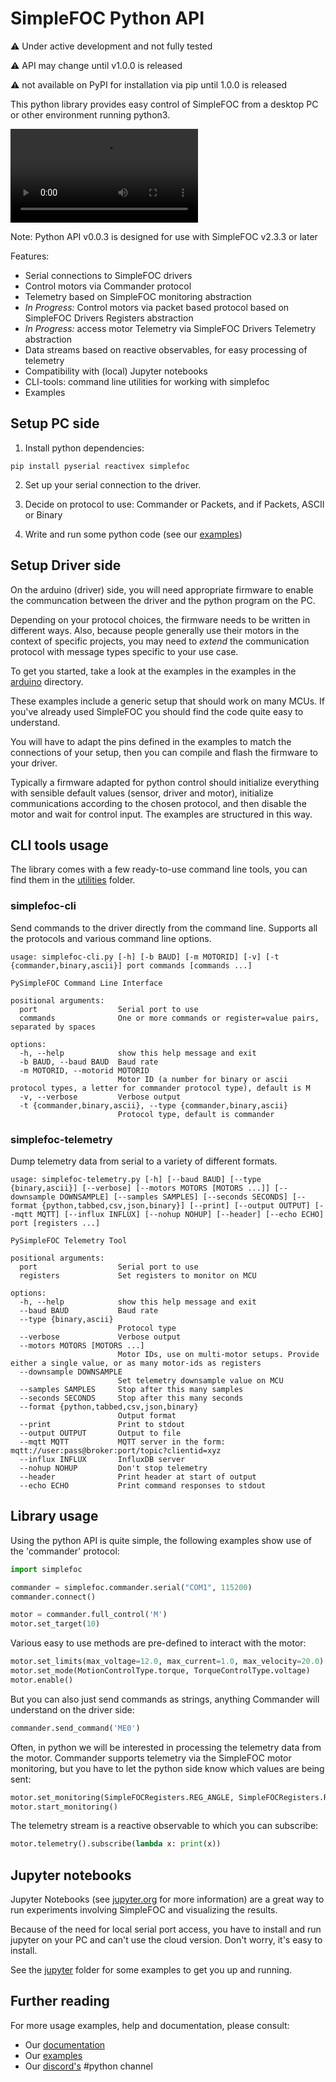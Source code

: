 # SimpleFOC Python API

:warning: Under active development and not fully tested

:warning: API may change until v1.0.0 is released

:warning: not available on PyPI for installation via pip until 1.0.0 is released


This python library provides easy control of SimpleFOC from a desktop PC or other environment running python3.

![](https://github.com/runger1101001/pysimplefoc/raw/main/docs/shell_simple.mp4)

Note: Python API v0.0.3 is designed for use with SimpleFOC v2.3.3 or later

Features:

- Serial connections to SimpleFOC drivers
- Control motors via Commander protocol
- Telemetry based on SimpleFOC monitoring abstraction
- *In Progress:* Control motors via packet based protocol based on SimpleFOC Drivers Registers abstraction
- *In Progress:* access motor Telemetry via SimpleFOC Drivers Telemetry abstraction
- Data streams based on reactive observables, for easy processing of telemetry
- Compatibility with (local) Jupyter notebooks
- CLI-tools: command line utilities for working with simplefoc
- Examples

## Setup PC side

1. Install python dependencies:

```
pip install pyserial reactivex simplefoc
```

2. Set up your serial connection to the driver.

3. Decide on protocol to use: Commander or Packets, and if Packets, ASCII or Binary

4. Write and run some python code (see our [examples](./examples/))

## Setup Driver side

On the arduino (driver) side, you will need appropriate firmware to enable the communcation between the driver and the python program on the PC.

Depending on your protocol choices, the firmware needs to be written in different ways. Also, because people generally use their motors in the context of specific projects, you may need to *extend* the communication protocol with message types specific to your use case.

To get you started, take a look at the examples in the examples in the [arduino](./examples/arduino/) directory.

These examples include a generic setup that should work on many MCUs. If you've already used SimpleFOC you should find the code quite easy to understand. 

You will have to adapt the pins defined in the examples to match the connections of your setup, then you can compile and flash the firmware to your driver.

Typically a firmware adapted for python control should initialize everything with sensible default values (sensor, driver and motor), initialize communications according to the chosen protocol, and then disable the motor and wait for control input. The examples are structured in this way.

## CLI tools usage

The library comes with a few ready-to-use command line tools, you can find them in the [utilities](./utilities/) folder.

### simplefoc-cli

Send commands to the driver directly from the command line. Supports all the protocols and various command line options.

```plain
usage: simplefoc-cli.py [-h] [-b BAUD] [-m MOTORID] [-v] [-t {commander,binary,ascii}] port commands [commands ...]

PySimpleFOC Command Line Interface

positional arguments:
  port                  Serial port to use
  commands              One or more commands or register=value pairs, separated by spaces

options:
  -h, --help            show this help message and exit
  -b BAUD, --baud BAUD  Baud rate
  -m MOTORID, --motorid MOTORID
                        Motor ID (a number for binary or ascii protocol types, a letter for commander protocol type), default is M
  -v, --verbose         Verbose output
  -t {commander,binary,ascii}, --type {commander,binary,ascii}
                        Protocol type, default is commander
```

### simplefoc-telemetry

Dump telemetry data from serial to a variety of different formats.

```plain
usage: simplefoc-telemetry.py [-h] [--baud BAUD] [--type {binary,ascii}] [--verbose] [--motors MOTORS [MOTORS ...]] [--downsample DOWNSAMPLE] [--samples SAMPLES] [--seconds SECONDS] [--format {python,tabbed,csv,json,binary}] [--print] [--output OUTPUT] [--mqtt MQTT] [--influx INFLUX] [--nohup NOHUP] [--header] [--echo ECHO] port [registers ...]

PySimpleFOC Telemetry Tool

positional arguments:
  port                  Serial port to use
  registers             Set registers to monitor on MCU

options:
  -h, --help            show this help message and exit
  --baud BAUD           Baud rate
  --type {binary,ascii}
                        Protocol type
  --verbose             Verbose output
  --motors MOTORS [MOTORS ...]
                        Motor IDs, use on multi-motor setups. Provide either a single value, or as many motor-ids as registers
  --downsample DOWNSAMPLE
                        Set telemetry downsample value on MCU
  --samples SAMPLES     Stop after this many samples
  --seconds SECONDS     Stop after this many seconds
  --format {python,tabbed,csv,json,binary}
                        Output format
  --print               Print to stdout
  --output OUTPUT       Output to file
  --mqtt MQTT           MQTT server in the form: mqtt://user:pass@broker:port/topic?clientid=xyz
  --influx INFLUX       InfluxDB server
  --nohup NOHUP         Don't stop telemetry
  --header              Print header at start of output
  --echo ECHO           Print command responses to stdout
```


## Library usage

Using the python API is quite simple, the following examples show use of the 'commander' protocol:

```python
import simplefoc

commander = simplefoc.commander.serial("COM1", 115200)
commander.connect()

motor = commander.full_control('M')
motor.set_target(10)
```

Various easy to use methods are pre-defined to interact with the motor:

```python
motor.set_limits(max_voltage=12.0, max_current=1.0, max_velocity=20.0)
motor.set_mode(MotionControlType.torque, TorqueControlType.voltage)
motor.enable()
```

But you can also just send commands as strings, anything Commander will understand on the driver side:

```python
commander.send_command('ME0')
```

Often, in python we will be interested in processing the telemetry data from the motor. Commander supports telemetry via the SimpleFOC motor monitoring, but you have to let the python side know which values are being sent:

```python
motor.set_monitoring(SimpleFOCRegisters.REG_ANGLE, SimpleFOCRegisters.REG_VELOCITY)
motor.start_monitoring()
```

The telemetry stream is a reactive observable to which you can subscribe:

```python
motor.telemetry().subscribe(lambda x: print(x))
```

## Jupyter notebooks

Jupyter Notebooks (see [jupyter.org](https://jupyter.org) for more information) are a great way to run experiments involving SimpleFOC and visualizing the results.

Because of the need for local serial port access, you have to install and run jupyter on your PC and can't use the cloud version. Don't worry, it's easy to install.

See the [jupyter](./jupyter/) folder for some examples to get you up and running.

## Further reading

For more usage examples, help and documentation, please consult:

- Our [documentation](./docs/)
- Our [examples](./examples/)
- Our [discord's](https://discord.com/invite/kWBwuzY32n) #python channel
